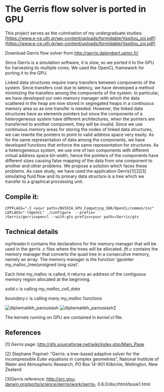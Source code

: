 # The Gerris flow solver is ported in GPU
This project serves as the culmination of my undergraduate studies: [https://www.e-ce.uth.gr/wp-content/uploads/formidable/Vasiliou_zoi.pdf](https://www.e-ce.uth.gr/wp-content/uploads/formidable/Vasiliou_zoi.pdf) 

Download Gerris flow solver
from http://gerris.dalembert.upmc.fr/ 

Since Gerris is a simulation software, it is slow, so we ported it to the GPU for harvesting its multiple cores.
We used the OpenCL framework for porting it to the GPU.

Linked data structures require many transfers between components
of the system. Since transfers cost due to latency, we have developed
a method minimizing the transfers among the components of the
system. In particular, we have developed our own memory manager
with which the data scattered in the heap are now stored in
segregated heaps in a continuous memory area so as one transfer is
needed. However, the linked data structures have as elements pointers
but since the components of a heterogeneous system have different
architectures, when the pointers are transferred to another
component, they will be invalid. Since we use continuous memory areas for storing the nodes of linked data structures, we can rewrite the
pointers to point to valid address space very easily. As for the same
representation of data among the components, we have developed
functions that enforce the same representation for structures. As
a heterogeneous system, we use one of two components with different
virtual address space bit-width, hence the pointers of the components
have different sizes causing false mapping of the data from one
component to another and other problems. We propose a solution
which faces these problems. As case study, we have used the application Gerris[1][2][3]
simulating fluid flow and its primary data structure is a tree which we
transfer to a graphical processing unit.

## Compile it:
 ```
CPPFLAGS="-I <your path>/NVIDIA_GPU_Computing_SDK/OpenCL/common/inc" LDFLAGS="-lOpenCL" ./configure  --prefix=```
/Gerris/gerrisopencl --with-gts-prefix=<your path>/Gerris/gts
```




## Technical details
 
_myHeader.h_ contains the declarations for the memory manager that will be used in the gerris .c files where the trees will be allocated.
 _ftt.c_ contains the memory manager that converts the quad tree in a consecutive memory, namely an array.
 The memory manager is the function 'gpointer my_malloc_tree(unsigned long size)'.

 Each time my_malloc is called, it returns an address of the contiguous memory region allocated at the beginning.
 
 _solid.c_  is calling _my_malloc_cell_data_
 
 _boundary.c_ is calling many _my_malloc_ functions

![diplwmatikh_parousiash](https://github.com/zoevas/Gerris_Memory_Manager/assets/85183528/3e4bc30b-a3e3-48ed-9fa9-2020b5e35be6)
![diplwmatikh_parousiash2](https://github.com/zoevas/Gerris_Memory_Manager/assets/85183528/0c7df5db-5756-438a-8c4f-b4c757be6c8e)

The kernels running on GPU are contained in _kernel.cl_ file.

## References
[1] Gerris page: http://gfs.sourceforge.net/wiki/index.php/Main_Page

[2] Stephane Popinet: “Gerris: a tree-based adaptive solver for the
incompressible Euler equations in complex geometries”, National
Institute of Water and Atmospheric Research, PO Box 14-901 Kilbirnie,
Wellington, New Zealand

[3]Gerris reference: http://src.gnu-darwin.org/ports/science/gerris/work/gerris-
0.6.0/doc/html/book1.html
